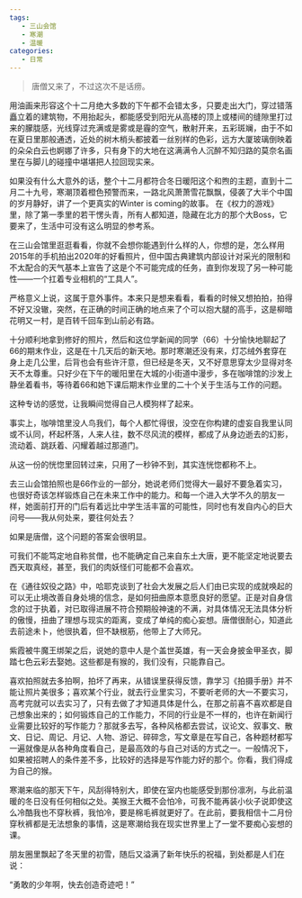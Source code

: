 ```yaml
---
tags:
   - 三山会馆
   - 寒潮
   - 温暖
categories:
   - 日常
---
```


> 唐僧又来了，不过这次不是话痨。



用油画来形容这个十二月绝大多数的下午都不会错太多，只要走出大门，穿过错落矗立着的建筑物，不用抬起头，都能感受到阳光从高楼的顶上或楼间的缝隙里打过来的朦胧感，光线穿过充满或是雾或是霾的空气，散射开来，五彩斑斓，由于不如在夏日里那般通透，近处的树木梢头都披着一丝别样的色彩，远方大厦玻璃倒映着的朵朵白云也婀娜了许多，只有身下的大地在这满满令人沉醉不知归路的莫奈名画里在与脚儿的碰撞中堪堪把人拉回现实来。

如果没有什么大意外的话，整个十二月都符合冬日暖阳这个和煦的主题，直到十二月二十九号，寒潮顶着橙色预警而来，一路北风萧萧雪花飘飘，侵袭了大半个中国的岁月静好，讲了一个更真实的Winter is coming的故事。 在《权力的游戏》里，除了第一季里的若干愣头青，所有人都知道，隐藏在北方的那个大Boss，它要来了，生活中可没有这么明显的参考系。

在三山会馆里逛逛看看，你就不会想你能遇到什么样的人，你想的是，怎么样用2015年的手机拍出2020年的好看照片，但中国古典建筑内部设计对采光的限制和不太配合的天气基本上宣告了这是个不可能完成的任务，直到你发现了另一种可能性——一个扛着专业相机的“工具人”。

严格意义上说，这属于意外事件。本来只是想来看看，看看的时候又想拍拍，拍得不好又没辙，突然，在正确的时间正确的地点来了个可以抱大腿的高手，这是柳暗花明又一村，是百转千回车到山前必有路。

十分顺利地拿到修好的照片，然后和这位学新闻的同学（66）十分愉快地聊起了66的期末作业，这是在十几天后的新天地。那时寒潮还没有来，灯芯绒外套穿在身上走几公里，后背也会有些许汗意，但已经是冬天，又不好意思穿太少显得对冬天不太尊重。只好少在下午的暖阳里在大城的小街道中漫步，多在咖啡馆的沙发上静坐着看书，等待着66和她下课后期末作业里的二十个关于生活与工作的问题。

这种专访的感觉，让我瞬间觉得自己人模狗样了起来。

事实上，咖啡馆里没人鸟我们，每个人都忙得很，没空在你构建的虚妄自我里认同或不认同，杯起杯落，人来人往，数不尽风流的模样，都成了从身边逝去的幻影，流动着、跳跃着、闪耀着越过那道门。

从这一份的恍惚里回转过来，只用了一秒钟不到，其实连恍惚都称不上。

去三山会馆拍照也是66作业的一部分，她说老师们觉得大一最好不要急着实习，也很好奇该怎样锻炼自己在未来工作中的能力。和每一个进入大学不久的朋友一样，她面前打开的门后有着远比中学生活丰富的可能性，同时也有发自内心的巨大问号——我从何处来，要往何处去？

如果是唐僧，这个问题的答案会很明显。

可我们不能笃定地自称贫僧，也不能确定自己来自东土大唐，更不能坚定地说要去西天取真经，甚至，我们的肉妖怪们可能都不会喜欢。

在《通往奴役之路》中，哈耶克谈到了社会大发展之后人们由已实现的成就唤起的可以无止境改善自身处境的信念，是如何扭曲原本意愿良好的愿望。正是对自身信念的过于执着，对已取得进展不符合预期般神速的不满，对具体情况无法具体分析的傲慢，扭曲了理想与现实的距离，变成了单纯的痴心妄想。唐僧很耐心，知道此去前途未卜，他很执着，但不缺根筋，他带上了大师兄。

紫霞被牛魔王绑架之后，说她的意中人是个盖世英雄，有一天会身披金甲圣衣，脚踏七色云彩去娶她。这些都是有猴的，我们没有，只能靠自己。

喜欢拍照就去多拍啊，拍坏了再来，从错误里获得反馈，靠学习《拍摄手册》并不能让照片美很多；喜欢某个行业，就去行业里实习，不要听老师的大一不要实习，高考完就可以去实习了，只有去做了才知道具体是什么，在那之前喜不喜欢都是自己想象出来的；如何锻炼自己的工作能力，不同的行业是不一样的，也许在新闻行业需要比较好的写作能力？那就多去写，各种风格都去尝试，议论文、叙事文、散文、日记、周记、月记、人物、游记、碎碎念，写文章是在写自己，各种题材都写一遍就像是从各种角度看自己，是最高效的与自己对话的方式之一。一般情况下，如果被招聘人的条件差不多，比较好的选择是写作能力好的那个。你看，我们得成为自己的猴。

寒潮来临的那天下午，风刮得特别大，即使在室内也能感受到那份凛冽，与此前温暖的冬日没有任何相似之处。美猴王大概不会怕冷，可我不能再装小伙子说即使这么冷酷我也不穿秋裤，我怕冷，要是棉毛裤就更好了。在此前，要我相信十二月份穿秋裤都是无法想象的事情，这是寒潮给我在现实世界里上了一堂不要痴心妄想的课。

朋友圈里飘起了冬天里的初雪，随后又溢满了新年快乐的祝福，到处都是人们在说：

“勇敢的少年啊，快去创造奇迹吧！”
